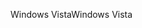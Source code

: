 <span data-ttu-id="f0e70-101">Windows Vista</span><span class="sxs-lookup"><span data-stu-id="f0e70-101">Windows Vista</span></span>